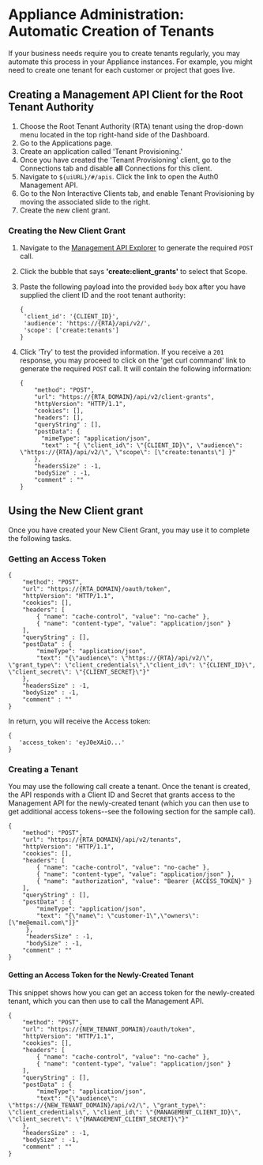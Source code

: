 # Appliance Administration: Automatic Creation of Tenants

If your business needs require you to create tenants regularly, you may automate this process in your Appliance instances. For example, you might need to create one tenant for each customer or project that goes live.

## Creating a Management API Client for the Root Tenant Authority

1. Choose the Root Tenant Authority (RTA) tenant using the drop-down menu located in the top right-hand side of the Dashboard.
2. Go to the Applications page.
3. Create an application called 'Tenant Provisioning.'
4. Once you have created the 'Tenant Provisioning' client, go to the Connections tab and disable **all** Connections for this client.
5. Navigate to `${uiURL}/#/apis`. Click the link to open the Auth0 Management API.
6. Go to the Non Interactive Clients tab, and enable Tenant Provisioning by moving the associated slide to the right.
7. Create the new client grant.

### Creating the New Client Grant

1. Navigate to the [Management API Explorer](/api/management/v2#!/Client_Grants/post_client_grants) to generate the required `POST` call.
2. Click the bubble that says **'create:client_grants'** to select that Scope.
3. Paste the following payload into the provided `body` box after you have supplied the client ID and the root tenant authority:
    ```text
    {
     'client_id': '{CLIENT_ID}',
     'audience': 'https://{RTA}/api/v2/',
     'scope': ['create:tenants']
    }
    ```
4. Click 'Try' to test the provided information. If you receive a `201` response, you may proceed to click on the 'get curl command' link to generate the required `POST` call. It will contain the following information:

    ```har
    {
        "method": "POST",
        "url": "https://{RTA_DOMAIN}/api/v2/client-grants",
        "httpVersion": "HTTP/1.1",
        "cookies": [],
        "headers": [],
        "queryString" : [],
        "postData": {
          "mimeType": "application/json",
          "text" : "{ \"client_id\": \"{CLIENT_ID}\", \"audience\": \"https://{RTA}/api/v2/\", \"scope\": [\"create:tenants\"] }"
        },
        "headersSize" : -1,
        "bodySize" : -1,
        "comment" : ""
    }
    ```

## Using the New Client grant

Once you have created your New Client Grant, you may use it to complete the following tasks.

### Getting an Access Token

```har
{
    "method": "POST",
    "url": "https://{RTA_DOMAIN}/oauth/token",
    "httpVersion": "HTTP/1.1",
    "cookies": [],
    "headers": [
        { "name": "cache-control", "value": "no-cache" },
        { "name": "content-type", "value": "application/json" }
    ],
    "queryString" : [],
    "postData" : {
        "mimeType": "application/json",
        "text": "{\"audience\": \"https://{RTA}/api/v2/\", \"grant_type\": \"client_credentials\",\"client_id\": \"{CLIENT_ID}\", \"client_secret\": \"{CLIENT_SECRET}\"}"
    },
    "headersSize" : -1,
    "bodySize" : -1,
    "comment" : ""
}
```

In return, you will receive the Access token:

```text
{
   'access_token': 'eyJ0eXAiO...'
}
```

### Creating a Tenant

You may use the following call create a tenant. Once the tenant is created, the API responds with a Client ID and Secret that grants access to the Management API for the newly-created tenant (which you can then use to get additional access tokens--see the following section for the sample call).

```har
{
    "method": "POST",
    "url": "https://{RTA_DOMAIN}/api/v2/tenants",
    "httpVersion": "HTTP/1.1",
    "cookies": [],
    "headers": [
        { "name": "cache-control", "value": "no-cache" },
        { "name": "content-type", "value": "application/json" },
        { "name": "authorization", "value": "Bearer {ACCESS_TOKEN}" }
    ],
    "queryString" : [],
    "postData" : {
        "mimeType": "application/json",
		"text": "{\"name\": \"customer-1\",\"owners\": [\"me@email.com\"]}"
     },
     "headersSize" : -1,
     "bodySize" : -1,
    "comment" : ""
}
```

#### Getting an Access Token for the Newly-Created Tenant

This snippet shows how you can get an access token for the newly-created tenant, which you can then use to call the Management API.

```har
{
    "method": "POST",
    "url": "https://{NEW_TENANT_DOMAIN}/oauth/token",
    "httpVersion": "HTTP/1.1",
    "cookies": [],
    "headers": [
        { "name": "cache-control", "value": "no-cache" },
        { "name": "content-type", "value": "application/json" }
    ],
    "queryString" : [],
    "postData" : {
        "mimeType": "application/json",
        "text": "{\"audience\": \"https://{NEW_TENANT_DOMAIN}/api/v2/\", \"grant_type\": \"client_credentials\", \"client_id\": \"{MANAGEMENT_CLIENT_ID}\", \"client_secret\": \"{MANAGEMENT_CLIENT_SECRET}\"}"
    },
    "headersSize" : -1,
    "bodySize" : -1,
    "comment" : ""
}
```
